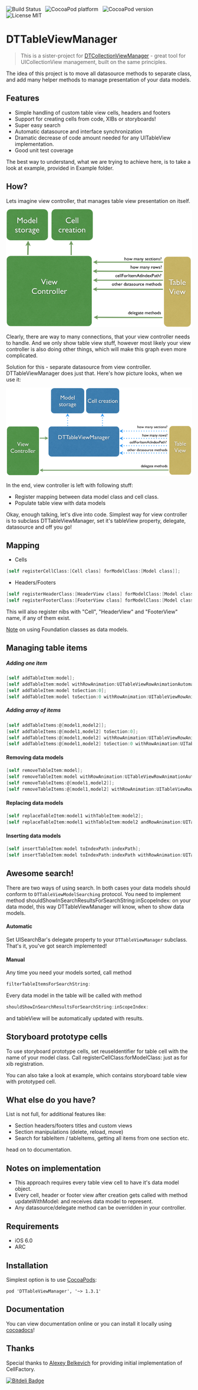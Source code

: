 ![Build Status](https://travis-ci.org/DenHeadless/DTTableViewManager.png?branch=master,develop) &nbsp;
![CocoaPod platform](https://cocoapod-badges.herokuapp.com/p/DTTableViewManager/badge.png) &nbsp; 
![CocoaPod version](https://cocoapod-badges.herokuapp.com/v/DTTableViewManager/badge.png) &nbsp; 
![License MIT](https://go-shields.herokuapp.com/license-MIT-blue.png)

DTTableViewManager
================
> This is a sister-project for [DTCollectionViewManager](https://github.com/DenHeadless/DTCollectionViewManager) - great tool for UICollectionView management, built on the same principles.

The idea of this project is to move all datasource methods to separate class, and add many helper methods to manage presentation of your data models.

## Features

* Simple handling of custom table view cells, headers and footers
* Support for creating cells from code, XIBs or storyboards!
* Super easy search 
* Automatic datasource and interface synchronization
* Dramatic decrease of code amount needed for any UITableView implementation.
* Good unit test coverage

The best way to understand, what we are trying to achieve here, is to take a look at example, provided in Example folder.

## How?

Lets imagine view controller, that manages table view presentation on itself. 

<p align="center" >
  <img src="without.png" alt="without" title="without.png">
</p>

Clearly, there are way to many connections, that your view controller needs to handle. And we only show table view stuff, however most likely your view controller is also doing other things, which will make this graph even more complicated. 

Solution for this - separate datasource from view controller. DTTableViewManager does just that. Here's how picture looks, when we use it:

<p align="center" >
  <img src="with.png" alt="with" title="with.png">
</p>

In the end, view controller is left with following stuff:

* Register mapping between data model class and cell class.
* Populate table view with data models

Okay, enough talking, let's dive into code. Simplest way for view controller is to subclass DTTableViewManager, set it's tableView property, delegate, datasource and off you go!

## Mapping

* Cells

```objective-c
[self registerCellClass:[Cell class] forModelClass:[Model class]];
```

* Headers/Footers

```objective-c
[self registerHeaderClass:[HeaderView class] forModelClass:[Model class]];
[self registerFooterClass:[FooterView class] forModelClass:[Model class]];
```

This will also register nibs with "Cell", "HeaderView" and "FooterView" name, if any of them exist. 

[Note](https://github.com/DenHeadless/DTTableViewManager/wiki/Foundation-classes-as-data-models-for-DTTableViewManager) on using Foundation classes as data models.

## Managing table items

##### Adding one item

```objective-c
[self addTableItem:model];
[self addTableItem:model withRowAnimation:UITableViewRowAnimationAutomatic;
[self addTableItem:model toSection:0];
[self addTableItem:model toSection:0 withRowAnimation:UITableViewRowAnimationFade];
```

##### Adding array of items

```objective-c
[self addTableItems:@[model1,model2]];
[self addTableItems:@[model1,model2] toSection:0];
[self addTableItems:@[model1,model2] withRowAnimation:UITableViewRowAnimationFade];
[self addTableItems:@[model1,model2] toSection:0 withRowAnimation:UITableViewRowAnimationAutomatic];
```

#### Removing data models

```objective-c
[self removeTableItem:model];
[self removeTableItem:model withRowAnimation:UITableViewRowAnimationAutomatic];
[self removeTableItems:@[model1,model2]];
[self removeTableItems:@[model1,model2] withRowAnimation:UITableViewRowAnimationAutomatic];
```	

#### Replacing data models

```objective-c
[self replaceTableItem:model1 withTableItem:model2];
[self replaceTableItem:model1 withTableItem:model2 andRowAnimation:UITableViewRowAnimationAutomatic];
```

#### Inserting data models

```objective-c
[self insertTableItem:model toIndexPath:indexPath];
[self insertTableItem:model toIndexPath:indexPath withRowAnimation:UITableViewRowAnimationAutomatic];
```	

## Awesome search!
	
There are two ways of using search. In both cases your data models should conform to `DTTableViewModelSearching` protocol. You need to implement method shouldShowInSearchResultsForSearchString:inScopeIndex: on your data model, this way DTTableViewManager will know, when to show data models.

#### Automatic

Set UISearchBar's delegate property to your `DTTableViewManager` subclass. That's it, you've got search implemented!

#### Manual

Any time you need your models sorted, call method 

```objective-c
filterTableItemsForSearchString:
```

Every data model in the table will be called with method 

```objective-c
shouldShowInSearchResultsForSearchString:inScopeIndex:
```

and tableView will be automatically updated with results.

## Storyboard prototype cells

To use storyboard prototype cells, set reuseIdentifier for table cell with the name of your model class. Call registerCellClass:forModelClass: just as for xib registration. 

You can also take a look at example, which contains storyboard table view with prototyped cell.

## What else do you have?

List is not full, for additional features like:

* Section headers/footers titles and custom views
* Section manipulations (delete, reload, move)
* Search for tableItem / tableItems, getting all items from one section etc.

head on to documentation.
	
## Notes on implementation

* This approach requires every table view cell to have it's data model object. 
* Every cell, header or footer view after creation gets called with method updateWithModel: and receives data model to represent. 
* Any datasource/delegate method can be overridden in your controller.  

## Requirements

* iOS 6.0
* ARC
        
## Installation

Simplest option is to use [CocoaPods](http://www.cocoapods.org):

	pod 'DTTableViewManager', '~> 1.3.1'

## Documentation

You can view documentation online or you can install it locally using [cocoadocs](http://cocoadocs.org/docsets/DTTableViewManager)!

## Thanks

Special thanks to [Alexey Belkevich](https://github.com/belkevich) for providing initial implementation of CellFactory.


[![Bitdeli Badge](https://d2weczhvl823v0.cloudfront.net/DenHeadless/dttableviewmanager/trend.png)](https://bitdeli.com/free "Bitdeli Badge")

